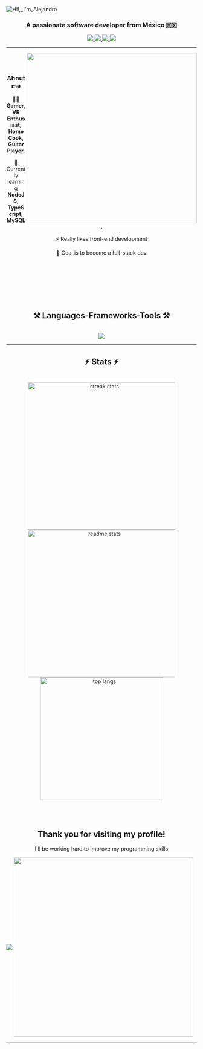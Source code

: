 ![Hi!,_I'm_Alejandro](https://github.com/modMars/modMars/assets/90658669/5bebec30-48bc-4f5e-bcf9-44e21fe7e222)

<h3 align="center">A passionate software developer from México  🇲🇽</h3>
  <div align='center'>  
    <a href="mailto:mod.mars@hotmail.com">
      <img src="https://img.shields.io/badge/Mail-0077B5?style=for-the-badge&logo=microsoftoutlook&logoColor=white" />
    </a>
    <a href="https://www.linkedin.com/in/alejandrosalcido0/" target="_blank">
      <img src="https://img.shields.io/badge/LinkedIn-0077B5?style=for-the-badge&logo=linkedin&logoColor=white" target="_blank" />
    </a>
    <a href="https://twitter.com/modMars_" target="_blank">
      <img src="https://img.shields.io/badge/Twitter-0077B5?style=for-the-badge&logo=twitter&logoColor=white" target="_blank" />
    </a>
    <a href="https://modmars-portfolio.netlify.app/" target="_blank">
       <img src="https://img.shields.io/badge/Portfolio-FF5722?style=for-the-badge&logo=todoist&logoColor=white" target="_blank" /> <!-- sqlite, safari, google-chrome are other good icon options -->
    </a>
  </div>
<hr>

<div>
  <img align='right' src='https://media.giphy.com/media/TdjQAgDIkRsYm1HUbt/giphy.gif' width='450'>
<br/>
<br/>
  <h3 align='center'>About me</h3>
    <p align='center'>🙋‍♂️ <strong>Gamer, VR Enthusiast, Home Cook, Guitar Player.</strong></p>
    <p align='center'>🌱 Currently learning <strong>NodeJS, TypeScript, MySQL.</strong></p>
    <p align='center'>⚡ Really likes front-end development</p>
  <p align='center'>🏁 Goal is to become a full-stack dev</p>
<br><br><br><br><br><br>
<h2 align="center">⚒️ Languages-Frameworks-Tools ⚒️</h2>
<br/>
<div align="center">
    <img src="https://skillicons.dev/icons?i=html,css,javascript,react,git,github,jest,vite,linux,webpack,tailwind" /><br>
</div>
<hr/>


<h2 align="center">⚡ Stats ⚡</h2>
<br>
<div align=center>
  <img width=390 src="https://streak-stats.demolab.com/?user=modMars&count_private=true&theme=react&border_radius=10" alt="streak stats"/>
  <img width=390 src="https://github-readme-stats-salesp07.vercel.app/api?username=modMars&count_private=true&show_icons=true&theme=react&rank_icon=github&border_radius=10" alt="readme stats" />
  <br/>
  <img width=325 align="center" src="https://github-readme-stats-salesp07.vercel.app/api/top-langs/?username=modMars&hide=HTML&langs_count=8&layout=compact&theme=react&border_radius=10&size_weight=0.5&count_weight=0.5&exclude_repo=github-readme-stats" alt="top langs" />
</div>

<br/><br/>
<h2 align='center'>Thank you for visiting my profile!</h2>
<p align='center'>I'll be working hard to improve my programming skills</p>
  <img align='center' src='https://media.giphy.com/media/eFdRmrg7y604pPLl7g/giphy.gif'>
  <img align='center' src='https://media.giphy.com/media/1kkxWqT5nvLXupUTwK/giphy.gif' width='475'>
<hr/>
